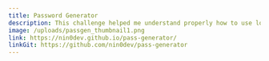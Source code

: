 ```yaml
---
title: Password Generator
description: This challenge helped me understand properly how to use loops, objects, and more importantly the logic behind the Javascript language.
image: /uploads/passgen_thumbnail1.png
link: https://nin0dev.github.io/pass-generator/
linkGit: https://github.com/nin0dev/pass-generator
---
```

